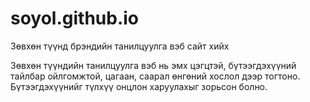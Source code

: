 # soyol.github.io
Зөвхөн түүнд брэндийн танилцуулга вэб сайт хийх

Зөвхөн түүндийн танилцуулга вэб нь эмх цэгцтэй, бүтээгдэхүүний тайлбар ойлгомжтой, цагаан, саарал өнгөний хослол дээр тогтоно. 
Бүтээгдэхүүнийг түлхүү онцлон харуулахыг зорьсон болно. 
